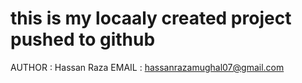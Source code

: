 # this is my locaaly created project pushed to github
AUTHOR : Hassan Raza 
EMAIL : hassanrazamughal07@gmail.com